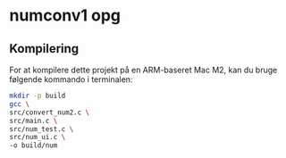 # numconv1 opg 

## Kompilering

For at kompilere dette projekt på en ARM-baseret Mac M2, kan du bruge følgende kommando i terminalen:

```bash
mkdir -p build
gcc \
src/convert_num2.c \
src/main.c \
src/num_test.c \
src/num_ui.c \
-o build/num
```